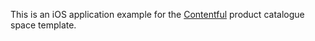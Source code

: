 This is an iOS application example for the [Contentful][1] product
catalogue space template.

[1]: https://www.contentful.com
